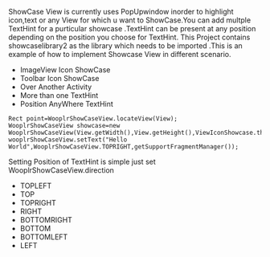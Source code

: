 ShowCase View is currently uses PopUpwindow inorder to highlight icon,text or any View for which u want to ShowCase.You can add multple TextHint for a purticular showcase .TextHint can be present at any position depending on the position you choose for TextHint.
This Project contains showcaselibrary2 as the library which needs to be imported .This is an example of how to implement Showcase View in different scenario.


*  ImageView Icon ShowCase
*  Toolbar Icon ShowCase
*  Over Another Activity
*  More than one TextHint
*  Position AnyWhere TextHint


 ``` 
Rect point=WooplrShowCaseView.locateView(View);
WooplrShowCaseView showcase=new WooplrShowCaseView(View.getWidth(),View.getHeight(),ViewIconShowcase.this,getApplicationContext(),getWindow(),point.right,point.bottom);
wooplrShowCaseView.setText("Hello World",WooplrShowCaseView.TOPRIGHT,getSupportFragmentManager());
```
 
Setting Position of TextHint is simple just set WooplrShowCaseView.direction

* TOPLEFT
* TOP
* TOPRIGHT
* RIGHT
* BOTTOMRIGHT
* BOTTOM
* BOTTOMLEFT
* LEFT


